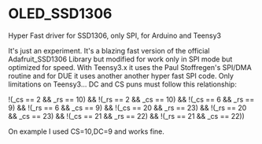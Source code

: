 OLED_SSD1306
============

Hyper Fast driver for SSD1306, only SPI, for Arduino and Teensy3

It's just an experiment. It's a blazing fast version of the official Adafruit_SSD1306 Library but modified for work only in SPI
mode but optimized for speed. With Teensy3.x it uses the Paul Stoffregen's SPI/DMA routine and for DUE it uses another another
hyper fast SPI code.
Only limitations on Teensy3... DC and CS puns must follow this relationship:

!(_cs ==  2 && _rs == 10) && !(_rs ==  2 && _cs == 10)
	 && !(_cs ==  6 && _rs ==  9) && !(_rs ==  6 && _cs ==  9)
	 && !(_cs == 20 && _rs == 23) && !(_rs == 20 && _cs == 23)
	 && !(_cs == 21 && _rs == 22) && !(_rs == 21 && _cs == 22))
	 
On example I used CS=10,DC=9 and works fine.
